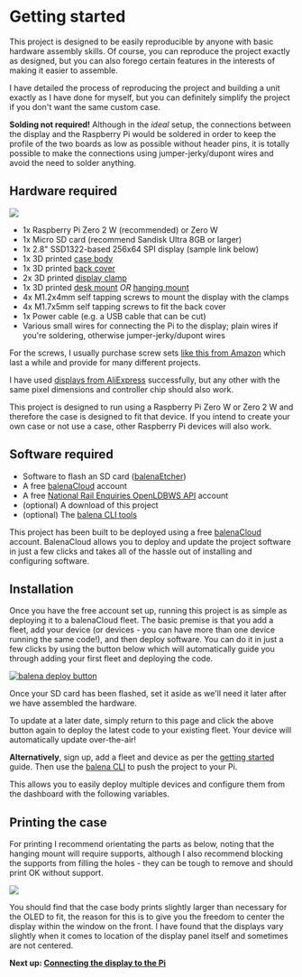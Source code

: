 # Getting started

This project is designed to be easily reproducible by anyone with basic hardware assembly skills. Of course, you can reproduce the project exactly as designed, but you can also forego certain features in the interests of making it easier to assemble.

I have detailed the process of reproducing the project and building a unit exactly as I have done for myself, but you can definitely simplify the project if you don't want the same custom case.

**Solding not required!** Although in the *ideal* setup, the connections between the display and the Raspberry Pi would be soldered in order to keep the profile of the two boards as low as possible without header pins, it is totally possible to make the connections using jumper-jerky/dupont wires and avoid the need to solder anything.

## Hardware required

![](images/parts-required.jpg)

   * 1x Raspberry Pi Zero 2 W (recommended) or Zero W
   * 1x Micro SD card (recommend Sandisk Ultra 8GB or larger)
   * 1x 2.8" SSD1322-based 256x64 SPI display (sample link below)
   * 1x 3D printed [case body](../case/case-body.stl)
   * 1x 3D printed [back cover](../case/back-cover.stl)
   * 2x 3D printed [display clamp](../case/display-clamp.stl)
   * 1x 3D printed [desk mount](../case/desk-mount.stl) *OR* [hanging mount](../case/hanging-mount.stl)
   * 4x M1.2x4mm self tapping screws to mount the display with the clamps
   * 4x M1.7x5mm self tapping screws to fit the back cover
   * 1x Power cable (e.g. a USB cable that can be cut)
   * Various small wires for connecting the Pi to the display; plain wires if you're soldering, otherwise jumper-jerky/dupont wires

For the screws, I usually purchase screw sets [like this from Amazon](https://www.amazon.co.uk/gp/product/B0915DPHV2) which last a while and provide for many different projects.

I have used [displays from AliExpress](https://www.aliexpress.com/item/32988174566.html) successfully, but any other with the same pixel dimensions and controller chip should also work.

This project is designed to run using a Raspberry Pi Zero W or Zero 2 W and therefore the case is designed to fit that device. If you intend to create your own case or not use a case, other Raspberry Pi devices will also work.

## Software required

- Software to flash an SD card ([balenaEtcher](https://balena.io/etcher))
- A free [balenaCloud](https://balena.io/cloud) account
- A free [National Rail Enquiries OpenLDBWS API](http://realtime.nationalrail.co.uk/OpenLDBWSRegistration) account
- (optional) A download of this project
- (optional) The [balena CLI tools](https://github.com/balena-io/balena-cli/blob/master/INSTALL.md)

This project has been built to be deployed using a free [balenaCloud](https://dashboard.balena-cloud.com) account. BalenaCloud allows you to deploy and update the project software in just a few clicks and takes all of the hassle out of installing and configuring software. 

## Installation

Once you have the free account set up, running this project is as simple as deploying it to a balenaCloud fleet. The basic premise is that you add a fleet, add your device (or devices - you can have more than one device running the same code!), and then deploy software. You can do it in just a few clicks by using the button below which will automatically guide you through adding your first fleet and deploying the code.

[![balena deploy button](https://balena.io/deploy.svg)](https://dashboard.balena-cloud.com/deploy?repoUrl=https://github.com/jacsaw/train-departure-display&defaultDeviceType=raspberry-pi)

Once your SD card has been flashed, set it aside as we'll need it later after we have assembled the hardware.

To update at a later date, simply return to this page and click the above button again to deploy the latest code to your existing fleet. Your device will automatically update over-the-air!

**Alternatively**, sign up, add a fleet and device as per the [getting started](https://www.balena.io/docs/learn/getting-started/raspberrypi3/python/) guide. Then use the [balena CLI](https://github.com/balena-io/balena-cli) to push the project to your Pi.

This allows you to easily deploy multiple devices and configure them from the dashboard with the following variables.

## Printing the case

For printing I recommend orientating the parts as below, noting that the hanging mount will require supports, although I also recommend blocking the supports from filling the holes - they can be tough to remove and should print OK without support.

![](images/print-orientation.png)

You should find that the case body prints slightly larger than necessary for the OLED to fit, the reason for this is to give you the freedom to center the display within the window on the front. I have found that the displays vary slightly when it comes to location of the display panel itself and sometimes are not centered.

**Next up: [Connecting the display to the Pi](./02-connecting-the-display-to-the-pi.md)**